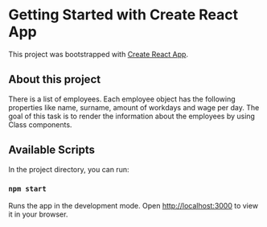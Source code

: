 # Getting Started with Create React App

This project was bootstrapped with [Create React App](https://github.com/facebook/create-react-app).

## About this project

There is a list of employees. Each employee object has the following properties like name, surname, amount of workdays and wage per day. The goal of this task is to render the information about the employees by using Class components.

## Available Scripts

In the project directory, you can run:

### `npm start`

Runs the app in the development mode.
Open [http://localhost:3000](http://localhost:3000) to view it in your browser.
